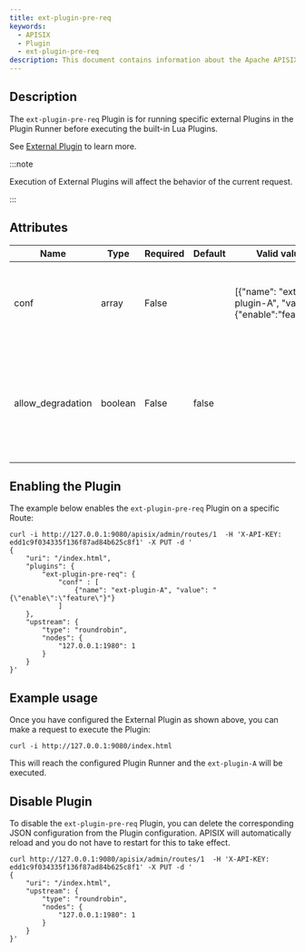 ```yaml
---
title: ext-plugin-pre-req
keywords:
  - APISIX
  - Plugin
  - ext-plugin-pre-req
description: This document contains information about the Apache APISIX ext-plugin-pre-req Plugin.
---
```


<!--
#
# Licensed to the Apache Software Foundation (ASF) under one or more
# contributor license agreements.  See the NOTICE file distributed with
# this work for additional information regarding copyright ownership.
# The ASF licenses this file to You under the Apache License, Version 2.0
# (the "License"); you may not use this file except in compliance with
# the License.  You may obtain a copy of the License at
#
#     http://www.apache.org/licenses/LICENSE-2.0
#
# Unless required by applicable law or agreed to in writing, software
# distributed under the License is distributed on an "AS IS" BASIS,
# WITHOUT WARRANTIES OR CONDITIONS OF ANY KIND, either express or implied.
# See the License for the specific language governing permissions and
# limitations under the License.
#
-->

## Description

The `ext-plugin-pre-req` Plugin is for running specific external Plugins in the Plugin Runner before executing the built-in Lua Plugins.

See [External Plugin](../external-plugin.md) to learn more.

:::note

Execution of External Plugins will affect the behavior of the current request.

:::

## Attributes

| Name              | Type    | Required | Default | Valid values                                                    | Description                                                                                                            |
|-------------------|---------|----------|---------|-----------------------------------------------------------------|------------------------------------------------------------------------------------------------------------------------|
| conf              | array   | False    |         | [{"name": "ext-plugin-A", "value": "{\"enable\":\"feature\"}"}] | List of Plugins and their configurations to be executed on the Plugin Runner.                                          |
| allow_degradation | boolean | False    | false   |                                                                 | Sets Plugin degradation when the Plugin Runner is not available. When set to `true`, requests are allowed to continue. |

## Enabling the Plugin

The example below enables the `ext-plugin-pre-req` Plugin on a specific Route:

```shell
curl -i http://127.0.0.1:9080/apisix/admin/routes/1  -H 'X-API-KEY: edd1c9f034335f136f87ad84b625c8f1' -X PUT -d '
{
    "uri": "/index.html",
    "plugins": {
        "ext-plugin-pre-req": {
            "conf" : [
                {"name": "ext-plugin-A", "value": "{\"enable\":\"feature\"}"}
            ]
    },
    "upstream": {
        "type": "roundrobin",
        "nodes": {
            "127.0.0.1:1980": 1
        }
    }
}'
```

## Example usage

Once you have configured the External Plugin as shown above, you can make a request to execute the Plugin:

```shell
curl -i http://127.0.0.1:9080/index.html
```

This will reach the configured Plugin Runner and the `ext-plugin-A` will be executed.

## Disable Plugin

To disable the `ext-plugin-pre-req` Plugin, you can delete the corresponding JSON configuration from the Plugin configuration. APISIX will automatically reload and you do not have to restart for this to take effect.

```shell
curl http://127.0.0.1:9080/apisix/admin/routes/1  -H 'X-API-KEY: edd1c9f034335f136f87ad84b625c8f1' -X PUT -d '
{
    "uri": "/index.html",
    "upstream": {
        "type": "roundrobin",
        "nodes": {
            "127.0.0.1:1980": 1
        }
    }
}'
```
